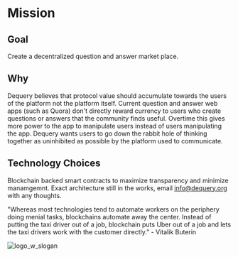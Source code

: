 # Mission

## Goal

Create a decentralized question and answer market place.

## Why

Dequery believes that protocol value should accumulate towards the users of the platform not the platform itself. Current question and answer web apps (such as Quora) don't directly reward currency to users who create questions or answers that the community finds useful. Overtime this gives more power to the app to manipulate users instead of users manipulating the app. Dequery wants users to go down the rabbit hole of thinking together as uninhibited as possible by the platform used to communicate. 

## Technology Choices

Blockchain backed smart contracts to maximize transparency and minimize manamgemnt. Exact architecture still in the works, email info@dequery.org with any thoughts. 

"Whereas most technologies tend to automate workers on the periphery doing menial tasks, blockchains automate away the center. Instead of putting the taxi driver out of a job, blockchain puts Uber out of a job and lets the taxi drivers work with the customer directly." - Vitalik Buterin

![logo_w_slogan](https://user-images.githubusercontent.com/9427089/126702876-1a7747a4-3da1-445f-927b-5bc668fa4c1f.png)
